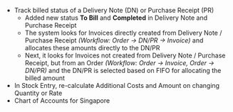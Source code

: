 - Track billed status of a Delivery Note (DN) or Purchase Receipt (PR)
	- Added new status **To Bill** and **Completed** in Delivery Note and Purchase Receipt
	- The system looks for Invoices directly created from Delivery Note / Purchase Receipt *(Workflow: Order -> DN/PR -> Invoice)* and allocates these amounts directly to the DN/PR
	- Next, it looks for Invoices not created from Delivery Note / Purchase Receipt, but from an Order *(Workflow: Order -> Invoice, Order -> DN/PR)* and the DN/PR is selected based on FIFO for allocating the billed amount
- In Stock Entry, re-calculate Additional Costs and Amount on changing Quantity or Rate
- Chart of Accounts for Singapore
